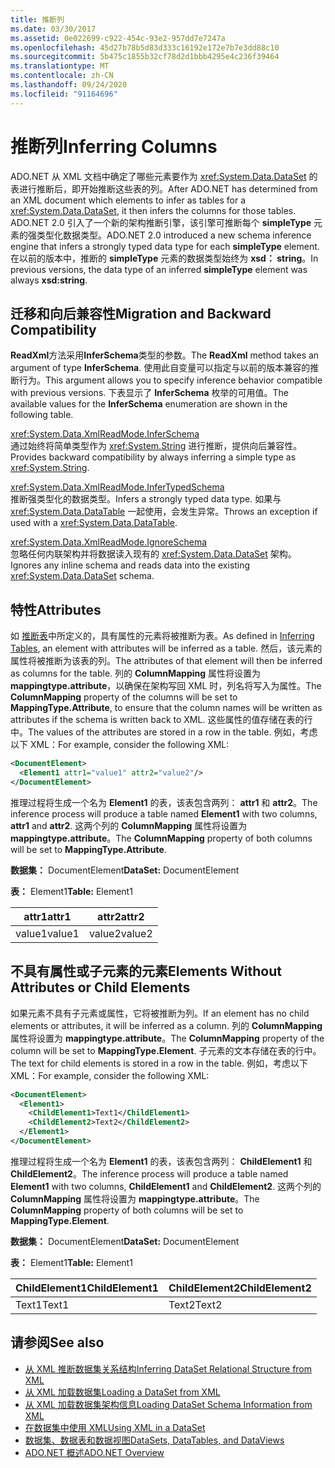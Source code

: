 ```yaml
---
title: 推断列
ms.date: 03/30/2017
ms.assetid: 0e022699-c922-454c-93e2-957dd7e7247a
ms.openlocfilehash: 45d27b78b5d83d333c16192e172e7b7e3dd88c10
ms.sourcegitcommit: 5b475c1855b32cf78d2d1bbb4295e4c236f39464
ms.translationtype: MT
ms.contentlocale: zh-CN
ms.lasthandoff: 09/24/2020
ms.locfileid: "91164696"
---
```

# <a name="inferring-columns"></a><span data-ttu-id="3eb7f-102">推断列</span><span class="sxs-lookup"><span data-stu-id="3eb7f-102">Inferring Columns</span></span>

<span data-ttu-id="3eb7f-103">ADO.NET 从 XML 文档中确定了哪些元素要作为 <xref:System.Data.DataSet> 的表进行推断后，即开始推断这些表的列。</span><span class="sxs-lookup"><span data-stu-id="3eb7f-103">After ADO.NET has determined from an XML document which elements to infer as tables for a <xref:System.Data.DataSet>, it then infers the columns for those tables.</span></span> <span data-ttu-id="3eb7f-104">ADO.NET 2.0 引入了一个新的架构推断引擎，该引擎可推断每个 **simpleType** 元素的强类型化数据类型。</span><span class="sxs-lookup"><span data-stu-id="3eb7f-104">ADO.NET 2.0 introduced a new schema inference engine that infers a strongly typed data type for each **simpleType** element.</span></span> <span data-ttu-id="3eb7f-105">在以前的版本中，推断的 **simpleType** 元素的数据类型始终为 **xsd： string**。</span><span class="sxs-lookup"><span data-stu-id="3eb7f-105">In previous versions, the data type of an inferred **simpleType** element was always **xsd:string**.</span></span>  
  
## <a name="migration-and-backward-compatibility"></a><span data-ttu-id="3eb7f-106">迁移和向后兼容性</span><span class="sxs-lookup"><span data-stu-id="3eb7f-106">Migration and Backward Compatibility</span></span>  

 <span data-ttu-id="3eb7f-107">**ReadXml**方法采用**InferSchema**类型的参数。</span><span class="sxs-lookup"><span data-stu-id="3eb7f-107">The **ReadXml** method takes an argument of type **InferSchema**.</span></span> <span data-ttu-id="3eb7f-108">使用此自变量可以指定与以前的版本兼容的推断行为。</span><span class="sxs-lookup"><span data-stu-id="3eb7f-108">This argument allows you to specify inference behavior compatible with previous versions.</span></span> <span data-ttu-id="3eb7f-109">下表显示了 **InferSchema** 枚举的可用值。</span><span class="sxs-lookup"><span data-stu-id="3eb7f-109">The available values for the **InferSchema** enumeration are shown in the following table.</span></span>  
  
 <xref:System.Data.XmlReadMode.InferSchema>  
 <span data-ttu-id="3eb7f-110">通过始终将简单类型作为 <xref:System.String> 进行推断，提供向后兼容性。</span><span class="sxs-lookup"><span data-stu-id="3eb7f-110">Provides backward compatibility by always inferring a simple type as <xref:System.String>.</span></span>  
  
 <xref:System.Data.XmlReadMode.InferTypedSchema>  
 <span data-ttu-id="3eb7f-111">推断强类型化的数据类型。</span><span class="sxs-lookup"><span data-stu-id="3eb7f-111">Infers a strongly typed data type.</span></span> <span data-ttu-id="3eb7f-112">如果与 <xref:System.Data.DataTable> 一起使用，会发生异常。</span><span class="sxs-lookup"><span data-stu-id="3eb7f-112">Throws an exception if used with a <xref:System.Data.DataTable>.</span></span>  
  
 <xref:System.Data.XmlReadMode.IgnoreSchema>  
 <span data-ttu-id="3eb7f-113">忽略任何内联架构并将数据读入现有的 <xref:System.Data.DataSet> 架构。</span><span class="sxs-lookup"><span data-stu-id="3eb7f-113">Ignores any inline schema and reads data into the existing <xref:System.Data.DataSet> schema.</span></span>  
  
## <a name="attributes"></a><span data-ttu-id="3eb7f-114">特性</span><span class="sxs-lookup"><span data-stu-id="3eb7f-114">Attributes</span></span>  

 <span data-ttu-id="3eb7f-115">如 [推断表](inferring-tables.md)中所定义的，具有属性的元素将被推断为表。</span><span class="sxs-lookup"><span data-stu-id="3eb7f-115">As defined in [Inferring Tables](inferring-tables.md), an element with attributes will be inferred as a table.</span></span> <span data-ttu-id="3eb7f-116">然后，该元素的属性将被推断为该表的列。</span><span class="sxs-lookup"><span data-stu-id="3eb7f-116">The attributes of that element will then be inferred as columns for the table.</span></span> <span data-ttu-id="3eb7f-117">列的 **ColumnMapping** 属性将设置为 **mappingtype.attribute**，以确保在架构写回 XML 时，列名将写入为属性。</span><span class="sxs-lookup"><span data-stu-id="3eb7f-117">The **ColumnMapping** property of the columns will be set to **MappingType.Attribute**, to ensure that the column names will be written as attributes if the schema is written back to XML.</span></span> <span data-ttu-id="3eb7f-118">这些属性的值存储在表的行中。</span><span class="sxs-lookup"><span data-stu-id="3eb7f-118">The values of the attributes are stored in a row in the table.</span></span> <span data-ttu-id="3eb7f-119">例如，考虑以下 XML：</span><span class="sxs-lookup"><span data-stu-id="3eb7f-119">For example, consider the following XML:</span></span>  
  
```xml  
<DocumentElement>  
  <Element1 attr1="value1" attr2="value2"/>  
</DocumentElement>  
```  
  
 <span data-ttu-id="3eb7f-120">推理过程将生成一个名为 **Element1** 的表，该表包含两列： **attr1** 和 **attr2**。</span><span class="sxs-lookup"><span data-stu-id="3eb7f-120">The inference process will produce a table named **Element1** with two columns, **attr1** and **attr2**.</span></span> <span data-ttu-id="3eb7f-121">这两个列的 **ColumnMapping** 属性将设置为 **mappingtype.attribute**。</span><span class="sxs-lookup"><span data-stu-id="3eb7f-121">The **ColumnMapping** property of both columns will be set to **MappingType.Attribute**.</span></span>  
  
 <span data-ttu-id="3eb7f-122">**数据集：** DocumentElement</span><span class="sxs-lookup"><span data-stu-id="3eb7f-122">**DataSet:** DocumentElement</span></span>  
  
 <span data-ttu-id="3eb7f-123">**表：** Element1</span><span class="sxs-lookup"><span data-stu-id="3eb7f-123">**Table:** Element1</span></span>  
  
|<span data-ttu-id="3eb7f-124">attr1</span><span class="sxs-lookup"><span data-stu-id="3eb7f-124">attr1</span></span>|<span data-ttu-id="3eb7f-125">attr2</span><span class="sxs-lookup"><span data-stu-id="3eb7f-125">attr2</span></span>|  
|-----------|-----------|  
|<span data-ttu-id="3eb7f-126">value1</span><span class="sxs-lookup"><span data-stu-id="3eb7f-126">value1</span></span>|<span data-ttu-id="3eb7f-127">value2</span><span class="sxs-lookup"><span data-stu-id="3eb7f-127">value2</span></span>|  
  
## <a name="elements-without-attributes-or-child-elements"></a><span data-ttu-id="3eb7f-128">不具有属性或子元素的元素</span><span class="sxs-lookup"><span data-stu-id="3eb7f-128">Elements Without Attributes or Child Elements</span></span>  

 <span data-ttu-id="3eb7f-129">如果元素不具有子元素或属性，它将被推断为列。</span><span class="sxs-lookup"><span data-stu-id="3eb7f-129">If an element has no child elements or attributes, it will be inferred as a column.</span></span> <span data-ttu-id="3eb7f-130">列的 **ColumnMapping** 属性将设置为 **mappingtype.attribute**。</span><span class="sxs-lookup"><span data-stu-id="3eb7f-130">The **ColumnMapping** property of the column will be set to **MappingType.Element**.</span></span> <span data-ttu-id="3eb7f-131">子元素的文本存储在表的行中。</span><span class="sxs-lookup"><span data-stu-id="3eb7f-131">The text for child elements is stored in a row in the table.</span></span> <span data-ttu-id="3eb7f-132">例如，考虑以下 XML：</span><span class="sxs-lookup"><span data-stu-id="3eb7f-132">For example, consider the following XML:</span></span>  
  
```xml  
<DocumentElement>  
  <Element1>  
    <ChildElement1>Text1</ChildElement1>  
    <ChildElement2>Text2</ChildElement2>  
  </Element1>  
</DocumentElement>  
```  
  
 <span data-ttu-id="3eb7f-133">推理过程将生成一个名为 **Element1** 的表，该表包含两列： **ChildElement1** 和 **ChildElement2**。</span><span class="sxs-lookup"><span data-stu-id="3eb7f-133">The inference process will produce a table named **Element1** with two columns, **ChildElement1** and **ChildElement2**.</span></span> <span data-ttu-id="3eb7f-134">这两个列的 **ColumnMapping** 属性将设置为 **mappingtype.attribute**。</span><span class="sxs-lookup"><span data-stu-id="3eb7f-134">The **ColumnMapping** property of both columns will be set to **MappingType.Element**.</span></span>  
  
 <span data-ttu-id="3eb7f-135">**数据集：** DocumentElement</span><span class="sxs-lookup"><span data-stu-id="3eb7f-135">**DataSet:** DocumentElement</span></span>  
  
 <span data-ttu-id="3eb7f-136">**表：** Element1</span><span class="sxs-lookup"><span data-stu-id="3eb7f-136">**Table:** Element1</span></span>  
  
|<span data-ttu-id="3eb7f-137">ChildElement1</span><span class="sxs-lookup"><span data-stu-id="3eb7f-137">ChildElement1</span></span>|<span data-ttu-id="3eb7f-138">ChildElement2</span><span class="sxs-lookup"><span data-stu-id="3eb7f-138">ChildElement2</span></span>|  
|-------------------|-------------------|  
|<span data-ttu-id="3eb7f-139">Text1</span><span class="sxs-lookup"><span data-stu-id="3eb7f-139">Text1</span></span>|<span data-ttu-id="3eb7f-140">Text2</span><span class="sxs-lookup"><span data-stu-id="3eb7f-140">Text2</span></span>|  
  
## <a name="see-also"></a><span data-ttu-id="3eb7f-141">请参阅</span><span class="sxs-lookup"><span data-stu-id="3eb7f-141">See also</span></span>

- [<span data-ttu-id="3eb7f-142">从 XML 推断数据集关系结构</span><span class="sxs-lookup"><span data-stu-id="3eb7f-142">Inferring DataSet Relational Structure from XML</span></span>](inferring-dataset-relational-structure-from-xml.md)
- [<span data-ttu-id="3eb7f-143">从 XML 加载数据集</span><span class="sxs-lookup"><span data-stu-id="3eb7f-143">Loading a DataSet from XML</span></span>](loading-a-dataset-from-xml.md)
- [<span data-ttu-id="3eb7f-144">从 XML 加载数据集架构信息</span><span class="sxs-lookup"><span data-stu-id="3eb7f-144">Loading DataSet Schema Information from XML</span></span>](loading-dataset-schema-information-from-xml.md)
- [<span data-ttu-id="3eb7f-145">在数据集中使用 XML</span><span class="sxs-lookup"><span data-stu-id="3eb7f-145">Using XML in a DataSet</span></span>](using-xml-in-a-dataset.md)
- [<span data-ttu-id="3eb7f-146">数据集、数据表和数据视图</span><span class="sxs-lookup"><span data-stu-id="3eb7f-146">DataSets, DataTables, and DataViews</span></span>](index.md)
- [<span data-ttu-id="3eb7f-147">ADO.NET 概述</span><span class="sxs-lookup"><span data-stu-id="3eb7f-147">ADO.NET Overview</span></span>](../ado-net-overview.md)
